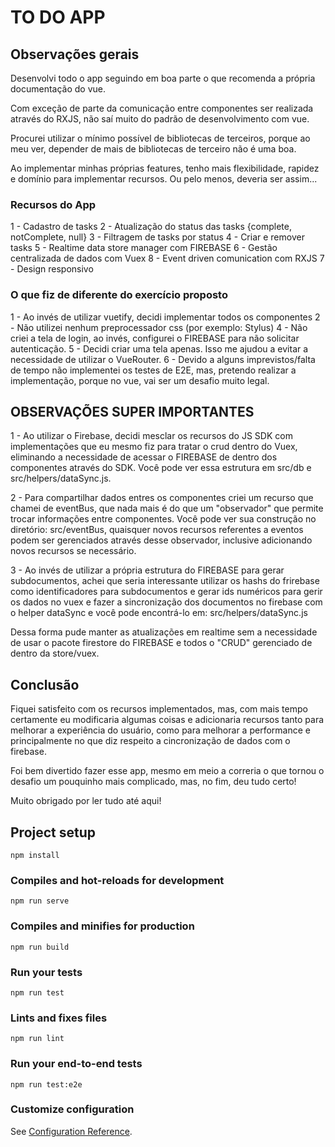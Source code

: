 # TO DO APP

## Observações gerais

Desenvolvi todo o app seguindo em boa parte o que recomenda a própria
documentação do vue.

Com exceção de parte da comunicação entre componentes ser realizada
através do RXJS, não saí muito do padrão de desenvolvimento com vue.

Procurei utilizar o mínimo possível de bibliotecas de terceiros, porque
ao meu ver, depender de mais de bibliotecas de terceiro não é uma boa.

Ao implementar minhas próprias features, tenho mais flexibilidade,
rapidez e domínio para implementar recursos. Ou pelo menos, deveria ser assim...

### Recursos do App
1 - Cadastro de tasks
2 - Atualização do status das tasks {complete, notComplete, null}
3 - Filtragem de tasks por status
4 - Criar e remover tasks
5 - Realtime data store manager com FIREBASE
6 - Gestão centralizada de dados com Vuex
8 - Event driven comunication com RXJS
7 - Design responsivo

### O que fiz de diferente do exercício proposto
1 - Ao invés de utilizar vuetify, decidi implementar todos os componentes
2 - Não utilizei nenhum preprocessador css (por exemplo: Stylus)
4 - Não criei a tela de login, ao invés, configurei o FIREBASE para não solicitar
autenticação.
5 - Decidi criar uma tela apenas. Isso me ajudou a evitar a necessidade de utilizar o VueRouter.
6 - Devido a alguns imprevistos/falta de tempo não implementei os testes de E2E, mas,
pretendo realizar a implementação, porque no vue, vai ser um desafio muito legal.

## OBSERVAÇÕES SUPER IMPORTANTES
1 - Ao utilizar o Firebase, decidi mesclar os recursos do JS SDK com implementações
que eu mesmo fiz para tratar o crud dentro do Vuex, eliminando a necessidade de
acessar o FIREBASE de dentro dos componentes através do SDK.
Você pode ver essa estrutura em src/db e src/helpers/dataSync.js.

2 - Para compartilhar dados entres os componentes criei um recurso que chamei de eventBus,
que nada mais é do que um "observador" que permite trocar informações entre componentes.
Você pode ver sua construção no diretório: src/eventBus, quaisquer novos recursos
referentes a eventos podem ser gerenciados através desse observador, inclusive adicionando
novos recursos se necessário.

3 - Ao invés de utilizar a própria estrutura do FIREBASE para gerar subdocumentos, achei
que seria interessante utilizar os hashs do frirebase como identificadores para subdocumentos
e gerar ids numéricos para gerir os dados no vuex e fazer a sincronização dos documentos
no firebase com o helper dataSync e você pode encontrá-lo em:
src/helpers/dataSync.js

Dessa forma pude manter as atualizações em realtime sem a necessidade de usar o pacote firestore do FIREBASE e todos o "CRUD" gerenciado de dentro da store/vuex.

## Conclusão

Fiquei satisfeito com os recursos implementados, mas, com mais tempo certamente eu modificaria algumas coisas e adicionaria recursos tanto para melhorar a experiência
do usuário, como para melhorar a performance e principalmente no que diz respeito a
cincronização de dados com o firebase.

Foi bem divertido fazer esse app, mesmo em meio a correria o que tornou o desafio um
pouquinho mais complicado, mas, no fim, deu tudo certo!

Muito obrigado por ler tudo até aqui!

## Project setup
```
npm install
```

### Compiles and hot-reloads for development
```
npm run serve
```

### Compiles and minifies for production
```
npm run build
```

### Run your tests
```
npm run test
```

### Lints and fixes files
```
npm run lint
```

### Run your end-to-end tests
```
npm run test:e2e
```

### Customize configuration
See [Configuration Reference](https://cli.vuejs.org/config/).
